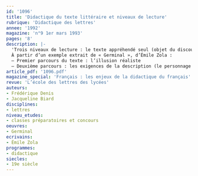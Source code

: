 ```yaml
---
id: '1096'
title: 'Didactique du texte littéraire et niveaux de lecture'
rubrique: 'Didactique des lettres'
annee: '1992'
magazine: 'n°9 1er mars 1993'
pages: '8'
description: |-
  'Trois niveaux de lecture : le texte appréhendé seul (objet du discours) ; le texte comme fonctionnement, à la croisée des types et des genres ; le texte comme pratique discursive…
  À partir d’un exemple extrait de « Germinal », d’Émile Zola :
  – Premier parcours du texte : l’illusion réaliste
  – Deuxième parcours : les exigences de la description (le personnage ; le décor)'
article_pdf: '1096.pdf'
magazine_special: 'Français : les enjeux de la didactique du français'
revue: 'L’école des lettres des lycées'
auteurs:
- Frédérique Denis
- Jacqueline Biard
disciplines:
- lettres
niveau_etudes:
- classes préparatoires et concours
oeuvres:
- Germinal
ecrivains:
- Émile Zola
programmes:
- didactique
siecles:
- 19e siècle
---
```

